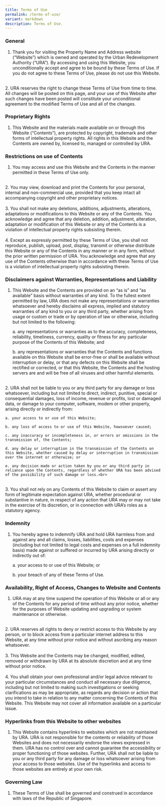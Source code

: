```yaml
---
title: Terms of Use
permalink: /terms-of-use/
variant: markdown
description: Terms of Use.
---
```

### **General**

1.  Thank you for visiting the Property Name and Address website (“Website”) which is owned and operated by the Urban Redevelopment Authority (“URA”). By accessing and using this Website, you unconditionally accept and agree to be bound by these Terms of Use. If you do not agree to these Terms of Use, please do not use this Website.<br>
<br>
2.  URA reserves the right to change these Terms of Use from time to time. All changes will be posted on this page, and your use of this Website after such changes have been posted will constitute your unconditional agreement to the modified Terms of Use and all of the changes.
    

### **Proprietary Rights**

1.  This Website and the materials made available on or through this Website (“Contents”), are protected by copyright, trademark and other forms of intellectual property rights. All rights in this Website and the Contents are owned by, licensed to, managed or controlled by URA.

### **Restrictions on use of Contents**

1.  You may access and use this Website and the Contents in the manner permitted in these Terms of Use only.<br>
<br>
2.  You may view, download and print the Contents for your personal, internal and non-commercial use, provided that you keep intact all accompanying copyright and other proprietary notices.<br>
<br>
3.  You shall not make any deletions, additions, adjustments, alterations, adaptations or modifications to this Website or any of the Contents. You acknowledge and agree that any deletion, addition, adjustment, alteration, adaptation or modification of this Website or any of the Contents is a violation of intellectual property rights subsisting therein.<br>
<br>
4.  Except as expressly permitted by these Terms of Use, you shall not reproduce, publish, upload, post, display, transmit or otherwise distribute this Website or any of the Contents in any manner or in any form, without the prior written permission of URA. You acknowledge and agree that any use of the Contents otherwise than in accordance with these Terms of Use is a violation of intellectual property rights subsisting therein.
    

### **Disclaimers against Warranties, Representations and Liability**

1.  This Website and the Contents are provided on an “as is” and “as available” basis without warranties of any kind. To the fullest extent permitted by law, URA does not make any representations or warranties whatsoever and hereby disclaims all express, implied and statutory warranties of any kind to you or any third party, whether arising from usage or custom or trade or by operation of law or otherwise, including but not limited to the following:
    
    a. any representations or warranties as to the accuracy, completeness, reliability, timeliness, currency, quality or fitness for any particular purpose of the Contents of this Website; and
    
    b. any representations or warranties that the Contents and functions available on this Website shall be error-free or shall be available without interruption or delay, or that any defects on this Website shall be rectified or corrected, or that this Website, the Contents and the hosting servers are and will be free of all viruses and other harmful elements.<br>
<br>
2.  URA shall not be liable to you or any third party for any damage or loss whatsoever, including but not limited to direct, indirect, punitive, special or consequential damages, loss of income, revenue or profits, lost or damaged data, or damage to your computer, software, modem or other property, arising directly or indirectly from:
    
    a. your access to or use of this Website;
    
    b. any loss of access to or use of this Website, howsoever caused;
    
    c. any inaccuracy or incompleteness in, or errors or omissions in the transmission of, the Contents;
    
    d. any delay or interruption in the transmission of the Contents on this Website, whether caused by delay or interruption in transmission over the internet or otherwise; or
    
    e. any decision made or action taken by you or any third party in reliance upon the Contents, regardless of whether URA has been advised of the possibility of such damage or loss.<br>
<br>
3.  You shall not rely on any Contents of this Website to claim or assert any form of legitimate expectation against URA, whether procedural or substantive in nature, in respect of any action that URA may or may not take in the exercise of its discretion, or in connection with URA’s roles as a statutory agency.

### **Indemnity**

1.  You hereby agree to indemnify URA and hold URA harmless from and against any and all claims, losses, liabilities, costs and expenses (including but not limited to legal costs and expenses on a full indemnity basis) made against or suffered or incurred by URA arising directly or indirectly out of:
    
    a. your access to or use of this Website; or
    
    b. your breach of any of these Terms of Use.
    

### **Availability, Right of Access, Changes to Website and Contents**

1.  URA may at any time suspend the operation of this Website or all or any of the Contents for any period of time without any prior notice, whether for the purposes of Website updating and upgrading or system maintenance or otherwise.<br>
<br>
2.  URA reserves all rights to deny or restrict access to this Website by any person, or to block access from a particular internet address to this Website, at any time without prior notice and without ascribing any reason whatsoever.<br>
<br>
3.  This Website and the Contents may be changed, modified, edited, removed or withdrawn by URA at its absolute discretion and at any time without prior notice.<br>
<br>
4.  You shall obtain your own professional and/or legal advice relevant to your particular circumstances and conduct all necessary due diligence, including but not limited to making such investigations or seeking clarifications as may be appropriate, as regards any decision or action that you intend to take in relation to any matter concerning the Contents of this Website. This Website may not cover all information available on a particular issue.
    

### **Hyperlinks from this Website to other websites**

1.  This Website contains hyperlinks to websites which are not maintained by URA. URA is not responsible for the contents or reliability of those Websites and does not necessarily endorse the views expressed in them. URA has no control over and cannot guarantee the accessibility or proper functioning of those websites. Further, URA shall not be liable to you or any third party for any damage or loss whatsoever arising from your access to those websites. Use of the hyperlinks and access to those websites are entirely at your own risk.

### **Governing Law**

1.  These Terms of Use shall be governed and construed in accordance with laws of the Republic of Singapore.